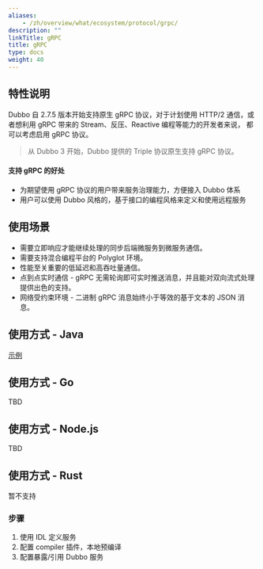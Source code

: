 ```yaml
---
aliases:
    - /zh/overview/what/ecosystem/protocol/grpc/
description: ""
linkTitle: gRPC
title: gRPC
type: docs
weight: 40
---
```




## 特性说明

Dubbo 自 2.7.5 版本开始支持原生 gRPC 协议，对于计划使用 HTTP/2 通信，或者想利用 gRPC 带来的 Stream、反压、Reactive 编程等能力的开发者来说，
都可以考虑启用 gRPC 协议。

> 从 Dubbo 3 开始，Dubbo 提供的 Triple 协议原生支持 gRPC 协议。

#### 支持 gRPC 的好处
* 为期望使用 gRPC 协议的用户带来服务治理能力，方便接入 Dubbo 体系
* 用户可以使用 Dubbo 风格的，基于接口的编程风格来定义和使用远程服务

## 使用场景

- 需要立即响应才能继续处理的同步后端微服务到微服务通信。
- 需要支持混合编程平台的 Polyglot 环境。
- 性能至关重要的低延迟和高吞吐量通信。
- 点到点实时通信 - gRPC 无需轮询即可实时推送消息，并且能对双向流式处理提供出色的支持。
- 网络受约束环境 - 二进制 gRPC 消息始终小于等效的基于文本的 JSON 消息。

## 使用方式 - Java

[示例](https://github.com/apache/dubbo-samples/tree/master/3-extensions/protocol/dubbo-samples-grpc)

## 使用方式 - Go

TBD

## 使用方式 - Node.js

TBD

## 使用方式 - Rust

暂不支持

### 步骤
1. 使用 IDL 定义服务
2. 配置 compiler 插件，本地预编译
3. 配置暴露/引用 Dubbo 服务